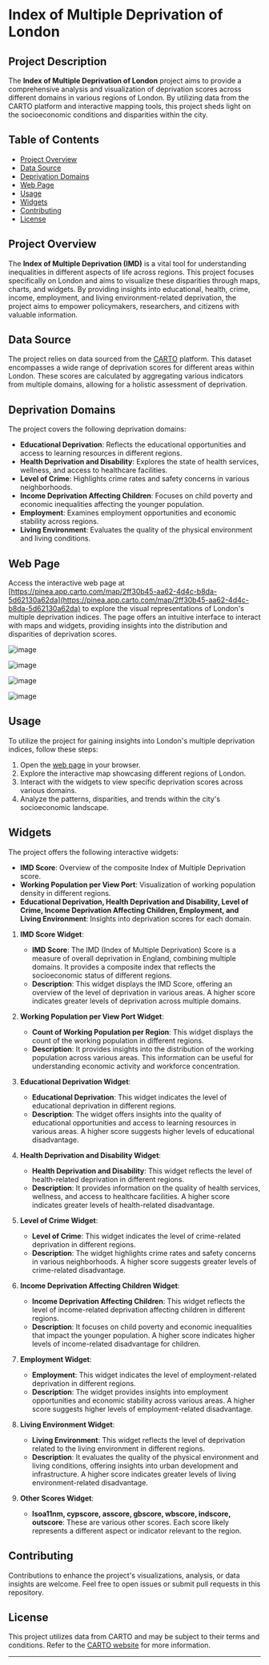 # Index of Multiple Deprivation of London

## Project Description

The **Index of Multiple Deprivation of London** project aims to provide a comprehensive analysis and visualization of deprivation scores across different domains in various regions of London. By utilizing data from the CARTO platform and interactive mapping tools, this project sheds light on the socioeconomic conditions and disparities within the city.

## Table of Contents

- [Project Overview](#project-overview)
- [Data Source](#data-source)
- [Deprivation Domains](#deprivation-domains)
- [Web Page](#web-page)
- [Usage](#usage)
- [Widgets](#widgets)
- [Contributing](#contributing)
- [License](#license)

## Project Overview

The **Index of Multiple Deprivation (IMD)** is a vital tool for understanding inequalities in different aspects of life across regions. This project focuses specifically on London and aims to visualize these disparities through maps, charts, and widgets. By providing insights into educational, health, crime, income, employment, and living environment-related deprivation, the project aims to empower policymakers, researchers, and citizens with valuable information.

## Data Source

The project relies on data sourced from the [CARTO](https://carto.com/) platform. This dataset encompasses a wide range of deprivation scores for different areas within London. These scores are calculated by aggregating various indicators from multiple domains, allowing for a holistic assessment of deprivation.

## Deprivation Domains

The project covers the following deprivation domains:

- **Educational Deprivation**: Reflects the educational opportunities and access to learning resources in different regions.
- **Health Deprivation and Disability**: Explores the state of health services, wellness, and access to healthcare facilities.
- **Level of Crime**: Highlights crime rates and safety concerns in various neighborhoods.
- **Income Deprivation Affecting Children**: Focuses on child poverty and economic inequalities affecting the younger population.
- **Employment**: Examines employment opportunities and economic stability across regions.
- **Living Environment**: Evaluates the quality of the physical environment and living conditions.

## Web Page

Access the interactive web page at [https://pinea.app.carto.com/map/2ff30b45-aa62-4d4c-b8da-5d62130a62da](https://pinea.app.carto.com/map/2ff30b45-aa62-4d4c-b8da-5d62130a62da) to explore the visual representations of London's multiple deprivation indices. The page offers an intuitive interface to interact with maps and widgets, providing insights into the distribution and disparities of deprivation scores.


![image](https://github.com/VigneshArjunRaj/IndexofMultipleDeprivationLondonMapping/assets/45617829/ea14c75c-2b7c-4ecb-bf70-2cd32cba8d87)

![image](https://github.com/VigneshArjunRaj/IndexofMultipleDeprivationLondonMapping/assets/45617829/4386f6ce-3821-468b-a79a-cad8c06fbd73)

![image](https://github.com/VigneshArjunRaj/IndexofMultipleDeprivationLondonMapping/assets/45617829/825f1583-fb3f-4ee9-bb17-a55c65349781)

![image](https://github.com/VigneshArjunRaj/IndexofMultipleDeprivationLondonMapping/assets/45617829/49dab39f-bd7c-44df-a53b-b9111e13636d)


## Usage

To utilize the project for gaining insights into London's multiple deprivation indices, follow these steps:

1. Open the [web page](https://pinea.app.carto.com/map/2ff30b45-aa62-4d4c-b8da-5d62130a62da) in your browser.
2. Explore the interactive map showcasing different regions of London.
3. Interact with the widgets to view specific deprivation scores across various domains.
4. Analyze the patterns, disparities, and trends within the city's socioeconomic landscape.

## Widgets

The project offers the following interactive widgets:

- **IMD Score**: Overview of the composite Index of Multiple Deprivation score.
- **Working Population per View Port**: Visualization of working population density in different regions.
- **Educational Deprivation, Health Deprivation and Disability, Level of Crime, Income Deprivation Affecting Children, Employment, and Living Environment**: Insights into deprivation scores for each domain.

1. **IMD Score Widget**:
   - **IMD Score**: The IMD (Index of Multiple Deprivation) Score is a measure of overall deprivation in England, combining multiple domains. It provides a composite index that reflects the socioeconomic status of different regions.
   - **Description**: This widget displays the IMD Score, offering an overview of the level of deprivation in various areas. A higher score indicates greater levels of deprivation across multiple domains.

2. **Working Population per View Port Widget**:
   - **Count of Working Population per Region**: This widget displays the count of the working population in different regions.
   - **Description**: It provides insights into the distribution of the working population across various areas. This information can be useful for understanding economic activity and workforce concentration.

3. **Educational Deprivation Widget**:
   - **Educational Deprivation**: This widget indicates the level of educational deprivation in different regions.
   - **Description**: The widget offers insights into the quality of educational opportunities and access to learning resources in various areas. A higher score suggests higher levels of educational disadvantage.

4. **Health Deprivation and Disability Widget**:
   - **Health Deprivation and Disability**: This widget reflects the level of health-related deprivation in different regions.
   - **Description**: It provides information on the quality of health services, wellness, and access to healthcare facilities. A higher score indicates greater levels of health-related disadvantage.

5. **Level of Crime Widget**:
   - **Level of Crime**: This widget indicates the level of crime-related deprivation in different regions.
   - **Description**: The widget highlights crime rates and safety concerns in various neighborhoods. A higher score suggests greater levels of crime-related disadvantage.

6. **Income Deprivation Affecting Children Widget**:
   - **Income Deprivation Affecting Children**: This widget reflects the level of income-related deprivation affecting children in different regions.
   - **Description**: It focuses on child poverty and economic inequalities that impact the younger population. A higher score indicates higher levels of income-related disadvantage for children.

7. **Employment Widget**:
   - **Employment**: This widget indicates the level of employment-related deprivation in different regions.
   - **Description**: The widget provides insights into employment opportunities and economic stability across various areas. A higher score suggests higher levels of employment-related disadvantage.

8. **Living Environment Widget**:
   - **Living Environment**: This widget reflects the level of deprivation related to the living environment in different regions.
   - **Description**: It evaluates the quality of the physical environment and living conditions, offering insights into urban development and infrastructure. A higher score indicates greater levels of living environment-related disadvantage.

9. **Other Scores Widget**:
   - **lsoa11nm, cypscore, asscore, gbscore, wbscore, indscore, outscore**: These are various other scores. Each score likely represents a different aspect or indicator relevant to the region.


## Contributing

Contributions to enhance the project's visualizations, analysis, or data insights are welcome. Feel free to open issues or submit pull requests in this repository.

## License

This project utilizes data from CARTO and may be subject to their terms and conditions. Refer to the [CARTO website](https://carto.com/) for more information.

---
